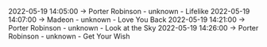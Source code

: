 2022-05-19 14:05:00 -> Porter Robinson - unknown - Lifelike
2022-05-19 14:07:00 -> Madeon - unknown - Love You Back
2022-05-19 14:21:00 -> Porter Robinson - unknown - Look at the Sky
2022-05-19 14:26:00 -> Porter Robinson - unknown - Get Your Wish
